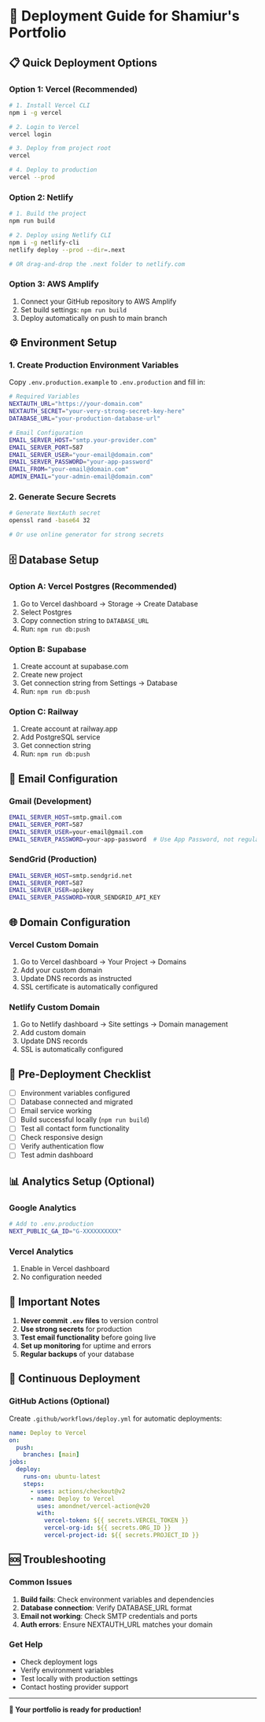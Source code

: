 # 🚀 Deployment Guide for Shamiur's Portfolio

## 📋 Quick Deployment Options

### **Option 1: Vercel (Recommended)**
```bash
# 1. Install Vercel CLI
npm i -g vercel

# 2. Login to Vercel
vercel login

# 3. Deploy from project root
vercel

# 4. Deploy to production
vercel --prod
```

### **Option 2: Netlify**
```bash
# 1. Build the project
npm run build

# 2. Deploy using Netlify CLI
npm i -g netlify-cli
netlify deploy --prod --dir=.next

# OR drag-and-drop the .next folder to netlify.com
```

### **Option 3: AWS Amplify**
1. Connect your GitHub repository to AWS Amplify
2. Set build settings: `npm run build`
3. Deploy automatically on push to main branch

## ⚙️ Environment Setup

### **1. Create Production Environment Variables**
Copy `.env.production.example` to `.env.production` and fill in:

```bash
# Required Variables
NEXTAUTH_URL="https://your-domain.com"
NEXTAUTH_SECRET="your-very-strong-secret-key-here"
DATABASE_URL="your-production-database-url"

# Email Configuration
EMAIL_SERVER_HOST="smtp.your-provider.com"
EMAIL_SERVER_PORT=587
EMAIL_SERVER_USER="your-email@domain.com"
EMAIL_SERVER_PASSWORD="your-app-password"
EMAIL_FROM="your-email@domain.com"
ADMIN_EMAIL="your-admin-email@domain.com"
```

### **2. Generate Secure Secrets**
```bash
# Generate NextAuth secret
openssl rand -base64 32

# Or use online generator for strong secrets
```

## 🗄️ Database Setup

### **Option A: Vercel Postgres (Recommended)**
1. Go to Vercel dashboard → Storage → Create Database
2. Select Postgres
3. Copy connection string to `DATABASE_URL`
4. Run: `npm run db:push`

### **Option B: Supabase**
1. Create account at supabase.com
2. Create new project
3. Get connection string from Settings → Database
4. Run: `npm run db:push`

### **Option C: Railway**
1. Create account at railway.app
2. Add PostgreSQL service
3. Get connection string
4. Run: `npm run db:push`

## 📧 Email Configuration

### **Gmail (Development)**
```bash
EMAIL_SERVER_HOST=smtp.gmail.com
EMAIL_SERVER_PORT=587
EMAIL_SERVER_USER=your-email@gmail.com
EMAIL_SERVER_PASSWORD=your-app-password  # Use App Password, not regular password
```

### **SendGrid (Production)**
```bash
EMAIL_SERVER_HOST=smtp.sendgrid.net
EMAIL_SERVER_PORT=587
EMAIL_SERVER_USER=apikey
EMAIL_SERVER_PASSWORD=YOUR_SENDGRID_API_KEY
```

## 🌐 Domain Configuration

### **Vercel Custom Domain**
1. Go to Vercel dashboard → Your Project → Domains
2. Add your custom domain
3. Update DNS records as instructed
4. SSL certificate is automatically configured

### **Netlify Custom Domain**
1. Go to Netlify dashboard → Site settings → Domain management
2. Add custom domain
3. Update DNS records
4. SSL is automatically configured

## 🔧 Pre-Deployment Checklist

- [ ] Environment variables configured
- [ ] Database connected and migrated
- [ ] Email service working
- [ ] Build successful locally (`npm run build`)
- [ ] Test all contact form functionality
- [ ] Check responsive design
- [ ] Verify authentication flow
- [ ] Test admin dashboard

## 📊 Analytics Setup (Optional)

### **Google Analytics**
```bash
# Add to .env.production
NEXT_PUBLIC_GA_ID="G-XXXXXXXXXX"
```

### **Vercel Analytics**
1. Enable in Vercel dashboard
2. No configuration needed

## 🚨 Important Notes

1. **Never commit `.env` files** to version control
2. **Use strong secrets** for production
3. **Test email functionality** before going live
4. **Set up monitoring** for uptime and errors
5. **Regular backups** of your database

## 🔄 Continuous Deployment

### **GitHub Actions (Optional)**
Create `.github/workflows/deploy.yml` for automatic deployments:

```yaml
name: Deploy to Vercel
on:
  push:
    branches: [main]
jobs:
  deploy:
    runs-on: ubuntu-latest
    steps:
      - uses: actions/checkout@v2
      - name: Deploy to Vercel
        uses: amondnet/vercel-action@v20
        with:
          vercel-token: ${{ secrets.VERCEL_TOKEN }}
          vercel-org-id: ${{ secrets.ORG_ID }}
          vercel-project-id: ${{ secrets.PROJECT_ID }}
```

## 🆘 Troubleshooting

### **Common Issues**
1. **Build fails**: Check environment variables and dependencies
2. **Database connection**: Verify DATABASE_URL format
3. **Email not working**: Check SMTP credentials and ports
4. **Auth errors**: Ensure NEXTAUTH_URL matches your domain

### **Get Help**
- Check deployment logs
- Verify environment variables
- Test locally with production settings
- Contact hosting provider support

---

**🎉 Your portfolio is ready for production!**